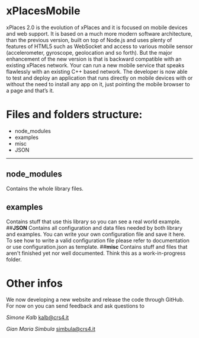 xPlacesMobile
=============

xPlaces 2.0 is the evolution of xPlaces and it is focused on mobile devices and web support. It is based on a much more modern software architecture, than the previous version, built on top of Node.js and uses plenty of features of HTML5 such as WebSocket and access to various mobile sensor (accelerometer, gyroscope, geolocation and so forth).   But the major enhancement of the new version is that is backward compatible with an existing xPlaces network. Your can run a new mobile service that speaks flawlessly with an existing C++ based network.   The developer is now able to test and deploy an application that runs directly on mobile devices with or without the need to install any app on it, just pointing the mobile browser to a page and that’s it. 

# Files and folders structure:

  * node_modules
  * examples
  * misc
  * JSON

***
## __node_modules__ 
Contains the whole library files.
## __examples__ 
Contains stuff that use this library so you can see a real world example.
##__JSON__ 
Contains all configuration and data files needed by both library and examples. 
You can write your own configuration file and save it here. To see how to write a valid 
configuration file please refer to documentation or use configuration.json as template.
##__misc__
Contains stuff and files that aren't finished yet nor well documented. 
Think this as a work-in-progress folder.

# Other infos
We now developing a new website and release the code through GitHub.
For now on you can send feedback and ask questions to 

*Simone Kalb*
kalb@crs4.it

*Gian Maria Simbula*
simbula@crs4.it
